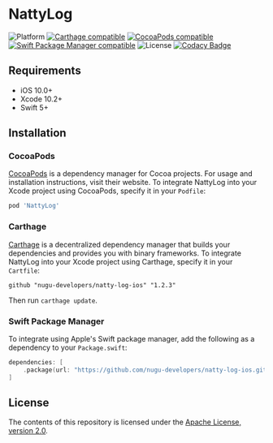 # NattyLog

![Platform](https://img.shields.io/cocoapods/p/NattyLog)
[![Carthage compatible](https://img.shields.io/badge/Carthage-compatible-4BC51D.svg?style=flat)](https://github.com/Carthage/Carthage)
[![CocoaPods compatible](https://img.shields.io/cocoapods/v/NattyLog)](https://github.com/nugu-developers/natty-log-ios)
[![Swift Package Manager compatible](https://img.shields.io/badge/Swift%20Package%20Manager-compatible-brightgreen.svg)](https://github.com/apple/swift-package-manager)
![License](https://img.shields.io/github/license/nugu-developers/natty-log-ios)
[![Codacy Badge](https://api.codacy.com/project/badge/Grade/37a7a2e77cf542eb9a6dad0546eb7a15)](https://www.codacy.com/manual/nugu-dev-sdk/natty-log-ios?utm_source=github.com&amp;utm_medium=referral&amp;utm_content=nugu-developers/natty-log-ios&amp;utm_campaign=Badge_Grade)

## Requirements
- iOS 10.0+
- Xcode 10.2+
- Swift 5+

## Installation

### CocoaPods
[CocoaPods](https://cocoapods.org) is a dependency manager for Cocoa projects. For usage and installation instructions, visit their website. To integrate NattyLog into your Xcode project using CocoaPods, specify it in your `Podfile`:

```ruby
pod 'NattyLog'
```

### Carthage
[Carthage](https://github.com/Carthage/Carthage) is a decentralized dependency manager that builds your dependencies and provides you with binary frameworks. To integrate NattyLog into your Xcode project using Carthage, specify it in your `Cartfile`:

```ogdl
github "nugu-developers/natty-log-ios" "1.2.3"
```

Then run `carthage update`.

### Swift Package Manager

To integrate using Apple's Swift package manager, add the following as a dependency to your `Package.swift`:

```swift
dependencies: [
    .package(url: "https://github.com/nugu-developers/natty-log-ios.git", from: "1.2.3")
]
```

## License

The contents of this repository is licensed under the
[Apache License, version 2.0](http://www.apache.org/licenses/LICENSE-2.0).
